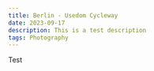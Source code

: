 ```yaml
---
title: Berlin - Usedom Cycleway
date: 2023-09-17
description: This is a test description
tags: Photography
---
```

Test